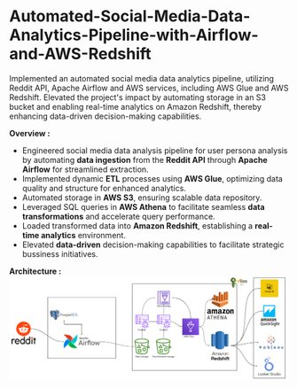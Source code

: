 # Automated-Social-Media-Data-Analytics-Pipeline-with-Airflow-and-AWS-Redshift


Implemented an automated social media data analytics pipeline, utilizing Reddit API, Apache Airflow and AWS services, including AWS Glue and AWS Redshift. Elevated the project's impact by automating storage in an S3 bucket and enabling real-time analytics on Amazon Redshift, thereby enhancing data-driven decision-making capabilities.

**Overview :**
* Engineered social media data analysis pipeline for user persona analysis by automating **data ingestion** from the **Reddit API** through **Apache Airflow** for streamlined extraction.
* Implemented dynamic **ETL** processes using **AWS Glue**, optimizing data quality and structure for enhanced analytics.
* Automated storage in **AWS S3**, ensuring scalable data repository.
* Leveraged SQL queries in **AWS Athena** to facilitate seamless **data transformations** and accelerate query performance.
* Loaded transformed data into **Amazon Redshift**, establishing a **real-time analytics** environment.
* Elevated **data-driven** decision-making capabilities to facilitate strategic bussiness initiatives.

**Architecture :**
![ALT text](RedditData_Architecture.png)
